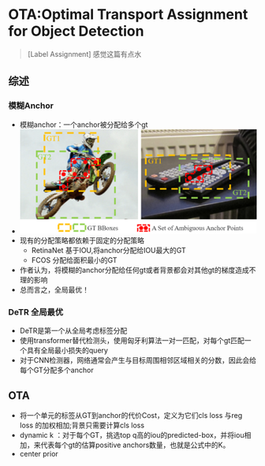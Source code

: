 # OTA:Optimal Transport Assignment for Object Detection
> [Label Assignment] 感觉这篇有点水
## 综述
### 模糊Anchor
-  模糊anchor：一个anchor被分配给多个gt
-  ![mh](../picture/objectdetect/OTA_mhcase.png)
-  现有的分配策略都依赖于固定的分配策略
   - RetinaNet 基于IOU,将anchor分配给IOU最大的GT
   - FCOS 分配给面积最小的GT 
- 作者认为，将模糊的anchor分配给任何gt或者背景都会对其他gt的梯度造成不理的影响
- 总而言之，全局最优！

### DeTR 全局最优
- DeTR是第一个从全局考虑标签分配
- 使用transformer替代检测头，使用匈牙利算法一对一匹配，对每个gt匹配一个具有全局最小损失的query
- 对于CNN检测器，网络通常会产生与目标周围相邻区域相关的分数，因此会给每个GT分配多个anchor
  
## OTA

- 将一个单元的标签从GT到anchor的代价Cost，定义为它们cls loss 与reg loss 的加权相加;背景只需要计算cls loss
- dynamic k ：对于每个GT，挑选top q高的iou的predicted-box，并将iou相加，来代表每个gt的估算positive anchors数量，也就是公式中的K。
- center prior